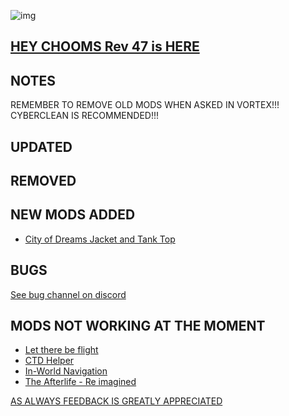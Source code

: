 ![img](https://s11.gifyu.com/images/Cuty-od-Dreams-Logo-YellowUP.png)

[HEY CHOOMS Rev 47 is HERE](https://)
-

NOTES
-

REMEMBER TO REMOVE OLD MODS WHEN ASKED IN VORTEX!!! 
CYBERCLEAN IS RECOMMENDED!!!


UPDATED
-


REMOVED
-


NEW MODS ADDED 
-


- [City of Dreams Jacket and Tank Top](https://www.nexusmods.com/cyberpunk2077/mods/9137?tab=description)

BUGS
-

 [See bug channel on discord](https://discord.gg/xZNztPjA2u)
 

MODS NOT WORKING AT THE MOMENT 
-

- [Let there be flight](https://)
- [CTD Helper](https://)
- [In-World Navigation](https://)
- [The Afterlife - Re imagined](https://)

[AS ALWAYS FEEDBACK IS GREATLY APPRECIATED](https://)
